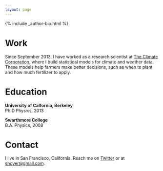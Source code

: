 ```yaml
---
layout: page
---
```


<footer role="contentinfo">
  <div class="article-author-bottom">
    {% include _author-bio.html %}
  </div>
</footer>

# Work

Since September 2013, I have worked as a research scientist at [The Climate
Corporation](http://climate.com), where I build statistical models for climate
and weather data.
These models help farmers make better decisions, such as when to plant and how
much fertilizer to apply.

# Education

**University of Calfornia, Berkeley**<br />
Ph.D Physics, 2013

**Swarthmore College**<br />
B.A. Physics, 2008

# Contact

I live in San Francisco, California.
Reach me on [Twitter](https://twitter.com/shoyer) or at
[shoyer@gmail.com](mailto:shoyer@gmail.com).
